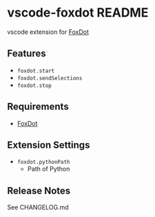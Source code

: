 # vscode-foxdot README

vscode extension for [FoxDot](http://foxdot.org)

## Features

- `foxdot.start`
- `foxdot.sendSelections`
- `foxdot.stop`

## Requirements

- [FoxDot](http://foxdot.org)

## Extension Settings

- `foxdot.pythonPath`
  - Path of Python

## Release Notes

See CHANGELOG.md
